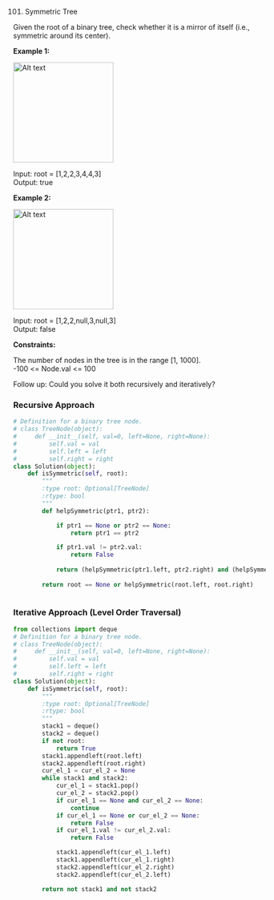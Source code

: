 101. Symmetric Tree

Given the root of a binary tree, check whether it is a mirror of itself (i.e., symmetric around its center).

**Example 1:**

<img src="https://assets.leetcode.com/uploads/2021/02/19/symtree1.jpg" alt="Alt text" width="200"/>

Input: root = [1,2,2,3,4,4,3]  
Output: true  

**Example 2:**  

<img src="https://assets.leetcode.com/uploads/2021/02/19/symtree2.jpg" alt="Alt text" width="200"/>

Input: root = [1,2,2,null,3,null,3]    
Output: false

**Constraints:**

The number of nodes in the tree is in the range [1, 1000].  
-100 <= Node.val <= 100  

Follow up: Could you solve it both recursively and iteratively?

### Recursive Approach

```python
# Definition for a binary tree node.
# class TreeNode(object):
#     def __init__(self, val=0, left=None, right=None):
#         self.val = val
#         self.left = left
#         self.right = right
class Solution(object):
    def isSymmetric(self, root):
        """
        :type root: Optional[TreeNode]
        :rtype: bool
        """
        def helpSymmetric(ptr1, ptr2):

            if ptr1 == None or ptr2 == None:
                return ptr1 == ptr2

            if ptr1.val != ptr2.val:
                return False
            
            return (helpSymmetric(ptr1.left, ptr2.right) and (helpSymmetric(ptr1.right, ptr2.left)))
        
        return root == None or helpSymmetric(root.left, root.right)
            
```
### Iterative Approach (Level Order Traversal)

```python
from collections import deque
# Definition for a binary tree node.
# class TreeNode(object):
#     def __init__(self, val=0, left=None, right=None):
#         self.val = val
#         self.left = left
#         self.right = right
class Solution(object):
    def isSymmetric(self, root):
        """
        :type root: Optional[TreeNode]
        :rtype: bool
        """
        stack1 = deque()
        stack2 = deque()
        if not root:
            return True
        stack1.appendleft(root.left)
        stack2.appendleft(root.right)
        cur_el_1 = cur_el_2 = None
        while stack1 and stack2:
            cur_el_1 = stack1.pop()
            cur_el_2 = stack2.pop()
            if cur_el_1 == None and cur_el_2 == None:
                continue
            if cur_el_1 == None or cur_el_2 == None:
                return False
            if cur_el_1.val != cur_el_2.val:
                return False

            stack1.appendleft(cur_el_1.left)
            stack1.appendleft(cur_el_1.right)
            stack2.appendleft(cur_el_2.right)
            stack2.appendleft(cur_el_2.left)

        return not stack1 and not stack2
```